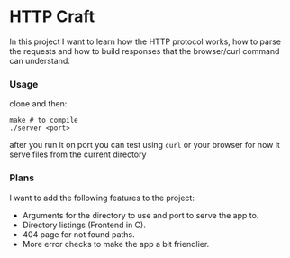 # HTTP Craft

In this project I want to learn how the HTTP protocol works, how to
parse the requests and how to build responses that the browser/curl command can
understand.

### Usage
clone and then:

```console
make # to compile
./server <port>
```

after you run it on port you can test using `curl` or your browser
for now it serve files from the current directory

### Plans

I want to add the following features to the project:
- Arguments for the directory to use and port to serve the app to.
- Directory listings (Frontend in C).
- 404 page for not found paths.
- More error checks to make the app a bit friendlier.
